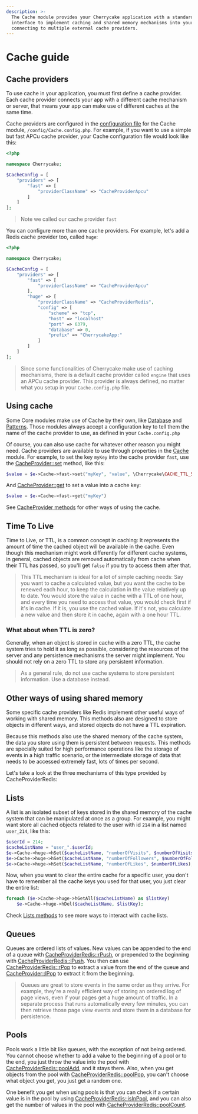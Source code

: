 ```yaml
---
description: >-
  The Cache module provides your Cherrycake application with a standardized
  interface to implement caching and shared memory mechanisms into your App by
  connecting to multiple external cache providers.
---
```


# Cache guide

## Cache providers

To use cache in your application, you must first define a cache provider. Each cache provider connects your app with a different cache mechanism or server, that means your app can make use of different caches at the same time.

Cache providers are configured in the [configuration file](modules-guide.md#modules-configuration-file) for the Cache module, `/config/Cache.config.php`. For example, if you want to use a simple but fast APCu cache provider, your Cache configuration file would look like this:

```php
<?php

namespace Cherrycake;

$CacheConfig = [
    "providers" => [
        "fast" => [
            "providerClassName" => "CacheProviderApcu"
        ]
    ]
];
```

> Note we called our cache provider `fast`

You can configure more than one cache providers. For example, let's add a Redis cache provider too, called `huge`:

```php
<?php

namespace Cherrycake;

$CacheConfig = [
    "providers" => [
        "fast" => [
            "providerClassName" => "CacheProviderApcu"
        ],
        "huge" => [
            "providerClassName" => "CacheProviderRedis",
            "config" => [
                "scheme" => "tcp",
                "host" => "localhost"
                "port" => 6379,
                "database" => 0,
                "prefix" => "CherrycakeApp:"
            ]
        ]
    ]
];
```

> Since some functionalities of Cherrycake make use of caching mechanisms, there is a default cache provider called `engine` that uses an APCu cache provider. This provider is always defined, no matter what you setup in your `Cache.config.php` file.

## Using cache

Some Core modules make use of Cache by their own, like [Database](../reference/core-modules/database.md) and [Patterns](../reference/core-modules/patterns/). Those modules always accept a configuration key to tell them the name of the cache provider to use, as defined in your `Cache.config.php`

Of course, you can also use cache for whatever other reason you might need. Cache providers are available to use through properties in the [Cache](../reference/core-modules/cache/) module. For example, to set the key `myKey` into the cache provider `fast`, use the [CacheProvider::set](../reference/core-classes/cacheprovider/cacheprovider-methods/#set-key-value-ttl) method, like this:

```php
$value = $e->Cache->fast->set("myKey", "value", \Cherrycake\CACHE_TTL_5_MINUTES);
```

And [CacheProvider::get](../reference/core-classes/cacheprovider/cacheprovider-methods/#get-key) to set a value into a cache key:

```php
$value = $e->Cache->fast->get("myKey")
```

See [CacheProvider methods](../reference/core-classes/cacheprovider/cacheprovider-methods/) for other ways of using the cache.

## Time To Live

Time to Live, or TTL, is a common concept in caching: It represents the amount of time the cached object will be available in the cache. Even though this mechanism might work differently for different cache systems, in general, cached objects are removed automatically from cache when their TTL has passed, so you'll get `false` if you try to access them after that.

> This TTL mechanism is ideal for a lot of simple caching needs: Say you want to cache a calculated value, but you want the cache to be renewed each hour, to keep the calculation in the value relatively up to date. You would store the value in cache with a TTL of one hour, and every time you need to access that value, you would check first if it's in cache. If it is, you use the cached value. If it's not, you calculate a new value and then store it in cache, again with a one hour TTL.

### What about when TTL is zero?

Generally, when an object is stored in cache with a zero TTL, the cache system tries to hold it as long as possible, considering the resources of the server and any persistence mechanisms the server might implement. You should not rely on a zero TTL to store any persistent information.

> As a general rule, do not use cache systems to store persistent information. Use a database instead.

## Other ways of using shared memory

Some specific cache providers like Redis implement other useful ways of working with shared memory. This methods also are designed to store objects in different ways, and stored objects do not have a TTL expiration.

Because this methods also use the shared memory of the cache system, the data you store using them is persistent between requests. This methods are specially suited for high performance operations like the storage of events in a high traffic scenario, or the intermediate storage of data that needs to be accessed extremely fast, lots of times per second.

Let's take a look at the three mechanisms of this type provided by CacheProviderRedis:

## Lists

A list is an isolated subset of keys stored in the shared memory of the cache system that can be manipulated at once as a group. For example, you might want store all cached objects related to the user with id `214` in a list named `user_214`, like this:

```php
$userId = 214;
$cacheListName = "user_".$userId;
$e->Cache->huge->hSet($cacheListName, "numberOfVisits", $numberOfVisits);
$e->Cache->huge->hSet($cacheListName, "numberOfFollowers", $numberOfFollowers);
$e->Cache->huge->hSet($cacheListName, "numberOfLikes", $numberOfLikes);
```

Now, when you want to clear the entire cache for a specific user, you don't have to remember all the cache keys you used for that user, you just clear the entire list:

```php
foreach ($e->Cache->huge->hGetAll($cacheListName) as $listKey)
    $e->Cache->huge->hDel($cacheListName, $listKey);
```

Check [Lists methods](../reference/core-classes/cacheprovider/cacheprovider-methods/lists-methods.md) to see more ways to interact with cache lists.

## Queues

Queues are ordered lists of values. New values can be appended to the end of a queue with [CacheProviderRedis::rPush](../reference/core-classes/cacheprovider/cacheprovider-methods/cacheproviderredis-queueing-methods.md#rpush-queuename-value), or prepended to the beginning with [CacheProviderRedis::lPush](../reference/core-classes/cacheprovider/cacheprovider-methods/cacheproviderredis-queueing-methods.md#lpush-queuename-value). You then can use [CacheProviderRedis::rPop](../reference/core-classes/cacheprovider/cacheprovider-methods/cacheproviderredis-queueing-methods.md#rpop-queuename) to extract a value from the end of the queue and [CacheProvider::lPop](../reference/core-classes/cacheprovider/cacheprovider-methods/cacheproviderredis-queueing-methods.md#lpop-queuename) to extract it from the beginning.

> Queues are great to store events in the same order as they arrive. For example, they're a really efficient way of storing an ordered log of page views, even if your pages get a huge amount of traffic. In a separate process that runs automatically every few minutes, you can then retrieve those page view events and store them in a database for persistence.

## Pools

Pools work a little bit like queues, with the exception of not being ordered. You cannot choose whether to add a value to the beginning of a pool or to the end, you just throw the value into the pool with [CacheProviderRedis::poolAdd](../reference/core-classes/cacheprovider/cacheprovider-methods/cacheproviderredis-pools-methods.md#pooladd-poolname-value), and it stays there. Also, when you get objects from the pool with [CacheProviderRedis::poolPop](../reference/core-classes/cacheprovider/cacheprovider-methods/cacheproviderredis-pools-methods.md#poolpop-poolname-value), you can't choose what object you get, you just get a random one.

One benefit you get when using pools is that you can check if a certain value is in the pool by using [CacheProviderRedis::isInPool](../reference/core-classes/cacheprovider/cacheprovider-methods/cacheproviderredis-pools-methods.md#isinpool-poolname-value), and you can also get the number of values in the pool with [CacheProviderRedis::poolCount](../reference/core-classes/cacheprovider/cacheprovider-methods/cacheproviderredis-pools-methods.md#poolcount-poolname).



